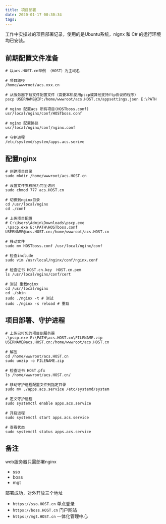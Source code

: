 ```yaml
---
title: 项目部署
date: 2020-01-17 00:30:34
tags:
---
```


工作中实操过的项目部署记录，使用的是Ubuntu系统，nignx 和 C# 的运行环境均已安装。

## 前期配置文件准备

```shell
# 以acs.HOST.cn举例 （HOST）为主域名

# 项目路径
/home/wwwroot/acs.xxx.cn

# 从服务器下载文件配置文件（需要本机使用pscp或其他支持ftp协议的程序）
pscp USERNAME@IP:/home/wwwroot/acs.HOST.cn/appsettings.json E:\PATH

# nginx 配置acs 所有项目(HOSTboss.conf)
usr/local/nginx/conf/HOSTboss.conf

# nginx 配置路径
usr/local/nginx/conf/nginx.conf

# 守护进程
/etc/systemd/system/apps.acs.serive
```

<!-- more -->

## 配置nginx

```shell
# 创建项目目录
sudo mkdir /home/wwwroot/acs.HOST.cn

# 设置文件夹权限为完全访问
sudo chmod 777 acs.HOST.cn

# 切换到nginx目录
cd /usr/local/nginx
cd ./conf

# 上传项目配置
# C:\Users\Admin\Downloads\pscp.exe
.\pscp.exe E:\PATH\HOSTboss.conf USERNAME@acs.HOST.cn:/home/wwwroot/acs.HOST.cn

# 移动文件
sudo mv HOSTboss.conf /usr/local/nginx/conf

# 检查include
sudo vim /usr/local/nginx/conf/nginx.conf

# 检查证书 HOST.cn.key  HOST.cn.pem
ls /usr/local/nginx/conf/cert

# 测试 重载nginx
cd /usr/local/nginx
cd ./sbin
sudo ./nginx -t # 测试
sudo ./nginx -s reload # 重载
```

## 项目部署、守护进程

```shell
# 上传已打包的项目到服务器
.\pscp.exe E:\PATH\acs.HOST.cn\FILENAME.zip USERNAME@acs.HOST.cn:/home/wwwroot/acs.HOST.cn

# 解压
cd /home/wwwroot/acs.HOST.cn
sudo unzip -o FILENAME.zip

# 检查证书 HOST.pfx
ls /home/wwwroot/acs.HOST.cn/

# 移动守护进程配置文件到指定目录
sudo mv ./apps.acs.service /etc/systemd/system

# 定义守护进程
sudo systemctl enable apps.acs.service

# 开启进程
sudo systemctl start apps.acs.service

# 查看状态
sudo systemctl status apps.acs.service
```

## 备注

web服务器只需部署nginx

- sso
- boss
- mgt

部署成功，对外开放三个地址

- `https://sso.HOST.cn`  单点登录
- `https://boss.HOST.cn` 门户网站
- `https://mgt.HOST.cn`  一体化管理中心
